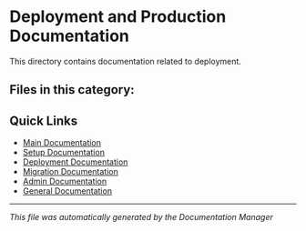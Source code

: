 # Deployment and Production Documentation

This directory contains documentation related to deployment.

## Files in this category:

<!-- This section will be automatically updated when files are moved -->

## Quick Links

- [Main Documentation](../README.md)
- [Setup Documentation](../setup/README.md)
- [Deployment Documentation](../deployment/README.md)
- [Migration Documentation](../migration/README.md)
- [Admin Documentation](../admin/README.md)
- [General Documentation](../general/README.md)

---
*This file was automatically generated by the Documentation Manager*
